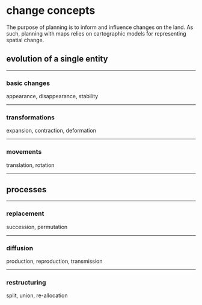 # __change concepts__  

The purpose of planning is to inform and influence changes on the land. As such, planning with maps relies on cartographic models for representing spatial change.  

## __evolution of a single entity__  

---  

### basic changes    

appearance, disappearance, stability  

---   

### transformations    

 expansion, contraction, deformation   

---   

### movements    

translation, rotation  

---

## __processes__  

---  

### replacement  

succession, permutation  

---  

### diffusion  

production, reproduction,  transmission  

---  

### restructuring  

split, union, re-allocation  



